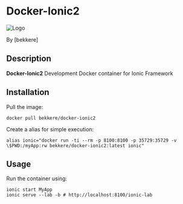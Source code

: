# Docker-Ionic2

  ![Logo](https://t3.ftcdn.net/jpg/00/88/29/92/160_F_88299226_zDCwpd0g45FKNMbJzuh7N1gXH45Xze2p.jpg)

By [bekkere]

## Description
**Docker-Ionic2** Development Docker container for Ionic Framework

## Installation

Pull the image:

```console
docker pull bekkere/docker-ionic2
```
Create a alias for simple execution: 

```console
alias ionic="docker run -ti --rm -p 8100:8100 -p 35729:35729 -v \$PWD:/myApp:rw bekkere/docker-ionic2:latest ionic"

```

## Usage

Run the container using:

```console
ionic start MyApp
ionic serve --lab -b # http://localhost:8100/ionic-lab
```
